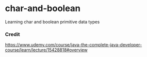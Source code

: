 # char-and-boolean

Learning char and boolean primitive data types

### Credit
https://www.udemy.com/course/java-the-complete-java-developer-course/learn/lecture/15428818#overview

